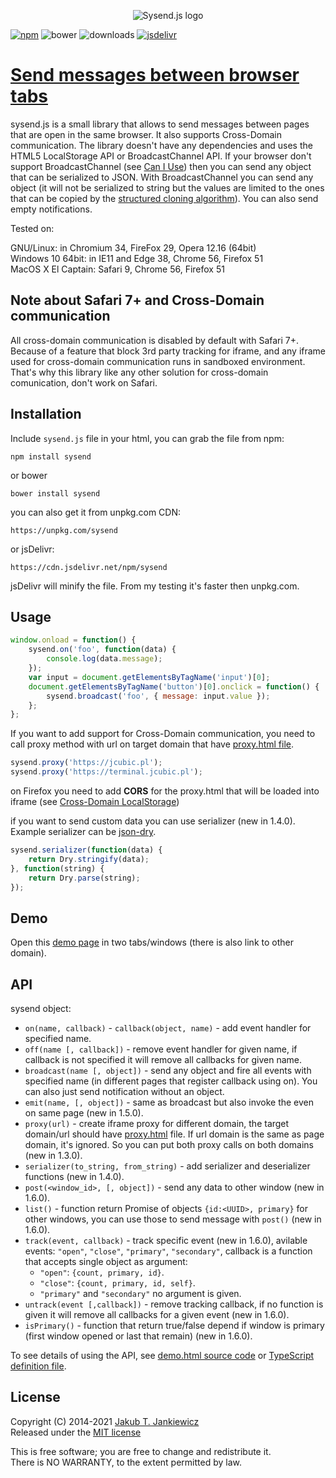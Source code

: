 <p align="center">
  <img src="https://github.com/jcubic/sysend.js/blob/master/assets/logo.svg?raw=true" alt="Sysend.js logo"/>
</p>

[![npm](https://img.shields.io/badge/npm-1.7.0-blue.svg)](https://www.npmjs.com/package/sysend)
![bower](https://img.shields.io/badge/bower-1.7.0-yellow.svg)
![downloads](https://img.shields.io/npm/dt/sysend.svg)
[![jsdelivr](https://img.shields.io/jsdelivr/npm/hm/sysend)](https://www.jsdelivr.com/package/npm/sysend)

# [Send messages between browser tabs](https://github.com/jcubic/sysend.js/)

sysend.js is a small library that allows to send messages between pages that are
open in the same browser. It also supports Cross-Domain communication. The library doesn't have
any dependencies and uses the HTML5 LocalStorage API or BroadcastChannel API.
If your browser don't support BroadcastChannel (see [Can I Use](https://caniuse.com/#feat=broadcastchannel))
then you can send any object that can be serialized to JSON. With BroadcastChannel you can send any object
(it will not be serialized to string but the values are limited to the ones that can be copied by
the [structured cloning algorithm](https://html.spec.whatwg.org/multipage/structured-data.html#structured-clone)).
You can also send empty notifications.

Tested on:

GNU/Linux: in Chromium 34, FireFox 29, Opera 12.16 (64bit)<br/>
Windows 10 64bit: in IE11 and Edge 38, Chrome 56, Firefox 51<br/>
MacOS X El Captain: Safari 9, Chrome 56, Firefox 51

## Note about Safari 7+ and Cross-Domain communication

All cross-domain communication is disabled by default with Safari 7+.
Because of a feature that block 3rd party tracking for iframe, and any
iframe used for cross-domain communication runs in sandboxed environment.
That's why this library like any other solution for cross-domain comunication,
don't work on Safari.

## Installation

Include `sysend.js` file in your html, you can grab the file from npm:

```
npm install sysend
```

or bower


```
bower install sysend
```

you can also get it from unpkg.com CDN:

```
https://unpkg.com/sysend
```

or jsDelivr:

```
https://cdn.jsdelivr.net/npm/sysend
```

jsDelivr will minify the file. From my testing it's faster then unpkg.com.

## Usage

```javascript
window.onload = function() {
    sysend.on('foo', function(data) {
        console.log(data.message);
    });
    var input = document.getElementsByTagName('input')[0];
    document.getElementsByTagName('button')[0].onclick = function() {
        sysend.broadcast('foo', { message: input.value });
    };
};
```

If you want to add support for Cross-Domain communication, you need to call proxy method with url on target domain
that have [proxy.html file](https://github.com/jcubic/sysend.js/blob/master/proxy.html).

```javascript
sysend.proxy('https://jcubic.pl');
sysend.proxy('https://terminal.jcubic.pl');
```

on Firefox you need to add **CORS** for the proxy.html that will be loaded into iframe (see [Cross-Domain LocalStorage](https://jcubic.wordpress.com/2014/06/20/cross-domain-localstorage/))

if you want to send custom data you can use serializer (new in 1.4.0).
Example serializer can be [json-dry](https://github.com/11ways/json-dry).

```javascript
sysend.serializer(function(data) {
    return Dry.stringify(data);
}, function(string) {
    return Dry.parse(string);
});
````

## Demo

Open this [demo page](http://jcubic.pl/sysend.php) in two tabs/windows (there is also link to other domain).

## API

sysend object:

* `on(name, callback)` - `callback(object, name)` - add event handler for specified name.
* `off(name [, callback])` - remove event handler for given name, if callback is not specified it will remove all callbacks for given name.
* `broadcast(name [, object])` - send any object and fire all events with specified name (in different pages that register callback using on). You can also just send notification without an object.
* `emit(name, [, object])` - same as broadcast but also invoke the even on same page (new in 1.5.0).
* `proxy(url)` - create iframe proxy for different domain, the target domain/url should have [proxy.html](https://github.com/jcubic/sysend.js/blob/master/proxy.html) file. If url domain is the same as page domain, it's ignored. So you can put both proxy calls on both domains (new in 1.3.0).
* `serializer(to_string, from_string)` - add serializer and deserializer functions (new in 1.4.0).
* `post(<window_id>, [, object])` - send any data to other window (new in 1.6.0).
* `list()` - function return Promise of objects `{id:<UUID>, primary}` for other windows, you can use those to send message with `post()` (new in 1.6.0).
* `track(event, callback)` - track specific event (new in 1.6.0), avilable events: `"open"`, `"close"`, `"primary"`, `"secondary"`, callback is a function that accepts single object as argument:
  * `"open"`: `{count, primary, id}`.
  * `"close"`: `{count, primary, id, self}`.
  * `"primary"` and `"secondary"` no argument is given.
* `untrack(event [,callback])` - remove tracking callback, if no function is given it will remove all callbacks for a given event (new in 1.6.0).
* `isPrimary()` - function that return true/false depend if window is primary (first window opened or last that remain) (new in 1.6.0).

To see details of using the API, see [demo.html source code](https://github.com/jcubic/sysend.js/blob/master/demo.html) or [TypeScript definition file](https://github.com/jcubic/sysend.js/blob/master/sysend.d.ts).

## License

Copyright (C) 2014-2021 [Jakub T. Jankiewicz](https://jakub.jankiewicz.org)<br/>
Released under the [MIT license](https://opensource.org/licenses/MIT)

This is free software; you are free to change and redistribute it.<br/>
There is NO WARRANTY, to the extent permitted by law.
